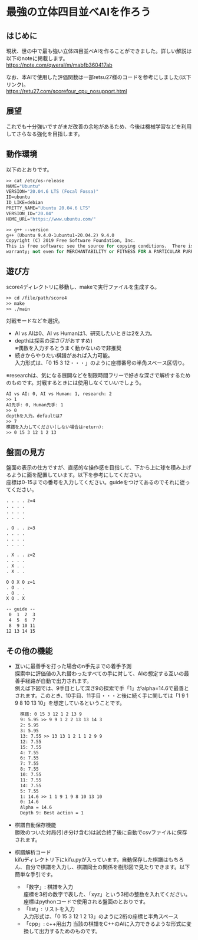 # 最強の立体四目並べAIを作ろう

## はじめに
現状、世の中で最も強い立体四目並べAIを作ることができました。詳しい解説は以下のnoteに掲載します。  
https://note.com/qweral/m/mabfb360417ab 

なお、本AIで使用した評価関数は一部retsu27様のコードを参考にしました(以下リンク)。  
https://retu27.com/scorefour_cpu_nosupport.html

## 展望
これでも十分強いですがまだ改善の余地があるため、今後は機械学習などを利用してさらなる強化を目指します。

## 動作環境
以下のとおりです。  
```vb
>> cat /etc/os-release
NAME="Ubuntu"
VERSION="20.04.6 LTS (Focal Fossa)"
ID=ubuntu
ID_LIKE=debian
PRETTY_NAME="Ubuntu 20.04.6 LTS"
VERSION_ID="20.04"
HOME_URL="https://www.ubuntu.com/"

>> g++ --version
g++ (Ubuntu 9.4.0-1ubuntu1~20.04.2) 9.4.0
Copyright (C) 2019 Free Software Foundation, Inc.
This is free software; see the source for copying conditions.  There is NO
warranty; not even for MERCHANTABILITY or FITNESS FOR A PARTICULAR PURPOSE.
```

## 遊び方
score4ディレクトリに移動し、makeで実行ファイルを生成する。
```vb
>> cd /file/path/score4
>> make
>> ./main
```

対戦モードなどを選択。  
- AI vs AIは0、AI vs Humanは1、研究したいときは2を入力。  
- depthは探索の深さ(7がおすすめ)  
※偶数を入力するとうまく動かないので非推奨
- 続きからやりたい棋譜があれば入力可能。  
入力形式は、「0 15 3 12・・・」のように座標番号の半角スペース区切り。 

※researchは、気になる展開などを制限時間フリーで好きな深さで解析するためのものです。対戦するときには使用しなくていいでしょう。
```vb
AI vs AI: 0, AI vs Human: 1, research: 2
>> 1
AI先手: 0, Human先手: 1
>> 0
depthを入力。defaultは7
>> 7
棋譜を入力してください(しない場合はreturn): 
>> 0 15 3 12 1 2 13
```

## 盤面の見方
盤面の表示の仕方ですが、直感的な操作感を目指して、下から上に球を積み上げるように面を配置しています。以下を参考にしてください。  
座標は0-15までの番号を入力してください。guideをつけてあるのでそれに従ってください。
```vb
. . . . z=4
. . . . 
. . . . 
. . . . 

. O . . z=3
. . . . 
. . . . 
. . . . 

. X . . z=2
. . . . 
. X . . 
. X . . 

O O X O z=1
. O . . 
. O . . 
X O . X 

-- guide --
 0  1  2  3
 4  5  6  7
 8  9 10 11
12 13 14 15
```

## その他の機能
- 互いに最善手を打った場合のn手先までの着手予測  
  探索中に評価値の入れ替わったすべての手に対して、AIの想定する互いの最善手経路が自動で出力されます。   
  例えば下図では、9手目として深さ9の探索で手「1」がalpha=14.6で最善とされます。このとき、10手目、11手目・・・と後に続く手に関しては「1 9 1 9 8 10 13 10」を想定しているということです。
  ```vb
    棋譜: 0 15 3 12 1 2 13 9
    9: 5.95 >> 9 9 1 2 2 13 13 14 3 
    2: 5.95
    3: 5.95
    13: 7.55 >> 13 13 1 2 1 1 2 9 9 
    12: 7.55
    15: 7.55
    4: 7.55
    6: 7.55
    7: 7.55
    8: 7.55
    10: 7.55
    11: 7.55
    14: 7.55
    5: 7.55
    1: 14.6 >> 1 1 9 1 9 8 10 13 10 
    0: 14.6
    Alpha = 14.6 
    Depth 9: Best action = 1
  ```

- 棋譜自動保存機能  
  勝敗のついた対局(引き分け含む)は試合終了後に自動でcsvファイルに保存されます。
- 棋譜解析コード  
  kifuディレクトリ下にkifu.pyが入っています。自動保存した棋譜はもちろん、自分で棋譜を入力し、棋譜同士の関係を樹形図で見たりできます。以下簡単な手引です。
  - 「数字」: 棋譜を入力  
    座標を3桁の数字で表した、「xyz」という3桁の整数を入れてください。
    座標はpythonコードで使用される盤面のとおりです。  
  - 「list」: リストを入力  
    入力形式は、「0 15 3 12 1 2 13」のように2桁の座標と半角スペース
  - 「cpp」: c++用出力
    当該の棋譜をC++のAIに入力できるような形式に変換して出力するためのものです。

